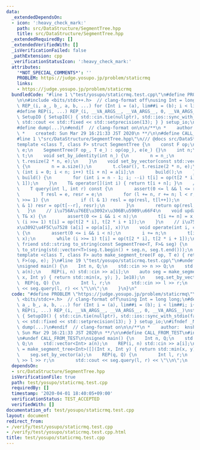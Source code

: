 ```yaml
---
data:
  _extendedDependsOn:
  - icon: ':heavy_check_mark:'
    path: src/DataStructure/SegmentTree.hpp
    title: src/DataStructure/SegmentTree.hpp
  _extendedRequiredBy: []
  _extendedVerifiedWith: []
  _isVerificationFailed: false
  _pathExtension: cpp
  _verificationStatusIcon: ':heavy_check_mark:'
  attributes:
    '*NOT_SPECIAL_COMMENTS*': ''
    PROBLEM: https://judge.yosupo.jp/problem/staticrmq
    links:
    - https://judge.yosupo.jp/problem/staticrmq
  bundledCode: "#line 1 \"test/yosupo/staticrmq.test.cpp\"\n#define PROBLEM \"https://judge.yosupo.jp/problem/staticrmq\"\
    \n\n#include <bits/stdc++.h>  // clang-format off\nusing Int = long long;\n#define\
    \ REP_(i, a_, b_, a, b, ...) for (Int i = (a), lim##i = (b); i < lim##i; i++)\n\
    #define REP(i, ...) REP_(i, __VA_ARGS__, __VA_ARGS__, 0, __VA_ARGS__)\nstruct\
    \ SetupIO { SetupIO() { std::cin.tie(nullptr), std::ios::sync_with_stdio(false),\
    \ std::cout << std::fixed << std::setprecision(13); } } setup_io;\n#ifndef _MY_DEBUG\n\
    #define dump(...)\n#endif  // clang-format on\n\n/**\n *    author:  knshnb\n\
    \ *    created: Sun Mar 29 16:21:33 JST 2020\n **/\n\n#define CALL_FROM_TEST\n\
    #line 1 \"src/DataStructure/SegmentTree.hpp\"\n/// @docs src/DataStructure/SegmentTree.md\n\
    template <class T, class F> struct SegmentTree {\n    const F op;\n    const T\
    \ e;\n    SegmentTree(F op_, T e_) : op(op_), e(e_) {}\n    int n;\n    std::vector<T>\
    \ t;\n    void set_by_identity(int n_) {\n        n = n_;\n        t.clear(),\
    \ t.resize(2 * n, e);\n    }\n    void set_by_vector(const std::vector<T>& a)\
    \ {\n        n = a.size();\n        t.clear(), t.resize(2 * n, e);\n        for\
    \ (int i = 0; i < n; i++) t[i + n] = a[i];\n        build();\n    }\n    void\
    \ build() {\n        for (int i = n - 1; i; --i) t[i] = op(t[2 * i], t[2 * i +\
    \ 1]);\n    }\n    T& operator[](int i) { return t[i + n]; }\n    // [l, r)\n\
    \    T query(int l, int r) const {\n        assert(0 <= l && l <= r && r <= n);\n\
    \        T resl = e, resr = e;\n        for (l += n, r += n; l < r; l >>= 1, r\
    \ >>= 1) {\n            if (l & 1) resl = op(resl, t[l++]);\n            if (r\
    \ & 1) resr = op(t[--r], resr);\n        }\n        return op(resl, resr);\n \
    \   }\n    // i\u756A\u76EE\u3092x\u306B\u5909\u66F4\n    void update(int i, const\
    \ T& x) {\n        assert(0 <= i && i < n);\n        t[i += n] = x;\n        while\
    \ (i >>= 1) t[i] = op(t[2 * i], t[2 * i + 1]);\n    }\n    // i\u756A\u76EE\u306B\
    x\u3092\u4F5C\u7528 (a[i] = op(a[i], x))\n    void operate(int i, const T& x)\
    \ {\n        assert(0 <= i && i < n);\n        i += n;\n        t[i] = op(t[i],\
    \ x);\n        while (i >>= 1) t[i] = op(t[2 * i], t[2 * i + 1]);\n    }\n   \
    \ friend std::string to_string(const SegmentTree<T, F>& seg) {\n        return\
    \ to_string(std::vector<T>(seg.t.begin() + seg.n, seg.t.end()));\n    }\n};\n\
    template <class T, class F> auto make_segment_tree(F op, T e) { return SegmentTree<T,\
    \ F>(op, e); }\n#line 19 \"test/yosupo/staticrmq.test.cpp\"\n#undef CALL_FROM_TEST\n\
    \nsigned main() {\n    Int n, Q;\n    std::cin >> n >> Q;\n    std::vector<Int>\
    \ a(n);\n    REP(i, n) std::cin >> a[i];\n    auto seg = make_segment_tree<Int>([](Int\
    \ x, Int y) { return std::min(x, y); }, 1e18);\n    seg.set_by_vector(a);\n  \
    \  REP(q, Q) {\n        Int l, r;\n        std::cin >> l >> r;\n        std::cout\
    \ << seg.query(l, r) << \"\\n\";\n    }\n}\n"
  code: "#define PROBLEM \"https://judge.yosupo.jp/problem/staticrmq\"\n\n#include\
    \ <bits/stdc++.h>  // clang-format off\nusing Int = long long;\n#define REP_(i,\
    \ a_, b_, a, b, ...) for (Int i = (a), lim##i = (b); i < lim##i; i++)\n#define\
    \ REP(i, ...) REP_(i, __VA_ARGS__, __VA_ARGS__, 0, __VA_ARGS__)\nstruct SetupIO\
    \ { SetupIO() { std::cin.tie(nullptr), std::ios::sync_with_stdio(false), std::cout\
    \ << std::fixed << std::setprecision(13); } } setup_io;\n#ifndef _MY_DEBUG\n#define\
    \ dump(...)\n#endif  // clang-format on\n\n/**\n *    author:  knshnb\n *    created:\
    \ Sun Mar 29 16:21:33 JST 2020\n **/\n\n#define CALL_FROM_TEST\n#include \"../../src/DataStructure/SegmentTree.hpp\"\
    \n#undef CALL_FROM_TEST\n\nsigned main() {\n    Int n, Q;\n    std::cin >> n >>\
    \ Q;\n    std::vector<Int> a(n);\n    REP(i, n) std::cin >> a[i];\n    auto seg\
    \ = make_segment_tree<Int>([](Int x, Int y) { return std::min(x, y); }, 1e18);\n\
    \    seg.set_by_vector(a);\n    REP(q, Q) {\n        Int l, r;\n        std::cin\
    \ >> l >> r;\n        std::cout << seg.query(l, r) << \"\\n\";\n    }\n}\n"
  dependsOn:
  - src/DataStructure/SegmentTree.hpp
  isVerificationFile: true
  path: test/yosupo/staticrmq.test.cpp
  requiredBy: []
  timestamp: '2020-04-01 18:40:05+09:00'
  verificationStatus: TEST_ACCEPTED
  verifiedWith: []
documentation_of: test/yosupo/staticrmq.test.cpp
layout: document
redirect_from:
- /verify/test/yosupo/staticrmq.test.cpp
- /verify/test/yosupo/staticrmq.test.cpp.html
title: test/yosupo/staticrmq.test.cpp
---
```

